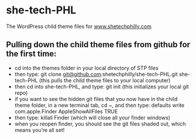 she-tech-PHL
======

The WordPress child theme files for www.shetechphilly.com

Pulling down the child theme files from github for the first time:
-----------------------------------------------------------------

* cd into the themes folder in your local directory of STP files
* then type: git clone git@github.com:shetechphilly/she-tech-PHL.git she-tech-PHL (this pulls the child theme files to your local computer)
* then cd into she-tech-PHL, and type: git init (this initializes your local git repo)
* if you want to see the hidden git files that you now have in the child theme folder, in a new terminal tab, cd ~, and then type:  defaults write com.apple.Finder AppleShowAllFiles TRUE
* then type: killall Finder (which will close all your finder windows)
* when you reopen finder, you should see the git files shaded out, which means you’re all set!
